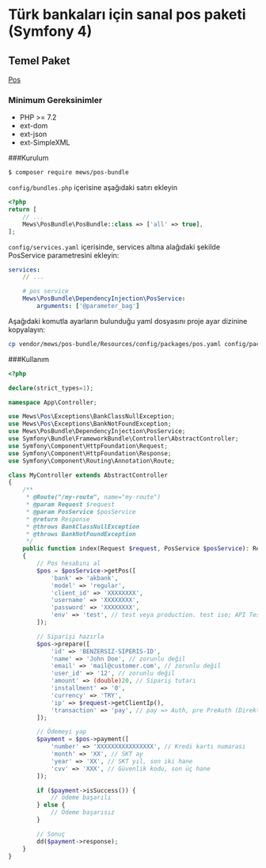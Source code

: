 # Türk bankaları için sanal pos paketi (Symfony 4)

## Temel Paket
[Pos](https://github.com/mewebstudio/pos)

### Minimum Gereksinimler
  - PHP >= 7.2
  - ext-dom
  - ext-json
  - ext-SimpleXML

###Kurulum
```bash
$ composer require mews/pos-bundle
```

`config/bundles.php` içerisine aşağıdaki satırı ekleyin
```php
<?php
return [
    // ...
    Mews\PosBundle\PosBundle::class => ['all' => true],
];
```

`config/services.yaml` içerisinde, services altına alağıdaki şekilde PosService parametresini ekleyin:
```yaml
services:
    // ...

    # pos service
    Mews\PosBundle\DependencyInjection\PosService:
        arguments: ['@parameter_bag']

```

Aşağıdaki komutla ayarların bulunduğu yaml dosyasını proje ayar dizinine kopyalayın:
```bash
cp vendor/mews/pos-bundle/Resources/config/packages/pos.yaml config/packages/
```

###Kullanım
```php
<?php

declare(strict_types=1);

namespace App\Controller;

use Mews\Pos\Exceptions\BankClassNullException;
use Mews\Pos\Exceptions\BankNotFoundException;
use Mews\PosBundle\DependencyInjection\PosService;
use Symfony\Bundle\FrameworkBundle\Controller\AbstractController;
use Symfony\Component\HttpFoundation\Request;
use Symfony\Component\HttpFoundation\Response;
use Symfony\Component\Routing\Annotation\Route;

class MyController extends AbstractController
{
    /**
     * @Route("/my-route", name="my-route")
     * @param Request $request
     * @param PosService $posService
     * @return Response
     * @throws BankClassNullException
     * @throws BankNotFoundException
     */
    public function index(Request $request, PosService $posService): Response
    {
        // Pos hesabını al
        $pos = $posService->getPos([
            'bank' => 'akbank',
            'model' => 'regular',
            'client_id' => 'XXXXXXXX',
            'username' => 'XXXXXXXX',
            'password' => 'XXXXXXXX',
            'env' => 'test', // test veya production. test ise; API Test Url, production ise; API Production URL kullanılır.
        ]);

        // Siparişi hazırla
        $pos->prepare([
            'id' => 'BENZERSIZ-SIPERIS-ID',
            'name' => 'John Doe', // zorunlu değil
            'email' => 'mail@customer.com', // zorunlu değil
            'user_id' => '12', // zorunlu değil
            'amount' => (double)20, // Sipariş tutarı
            'installment' => '0',
            'currency' => 'TRY',
            'ip' => $request->getClientIp(),
            'transaction' => 'pay', // pay => Auth, pre PreAuth (Direkt satış için pay, ön provizyon için pre)
        ]);

        // Ödemeyi yap
        $payment = $pos->payment([
            'number' => 'XXXXXXXXXXXXXXXX', // Kredi kartı numarası
            'month' => 'XX', // SKT ay
            'year' => 'XX', // SKT yıl, son iki hane
            'cvv' => 'XXX', // Güvenlik kodu, son üç hane
        ]);

        if ($payment->isSuccess()) {
            // ödeme başarılı
        } else {
            // Ödeme başarısız
        }

        // Sonuç
        dd($payment->response);
    }
}
```
